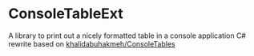 # ConsoleTableExt
A library to print out a nicely formatted table in a console application C# rewrite based on <a href="/khalidabuhakmeh/ConsoleTables">khalidabuhakmeh/ConsoleTables</a>
